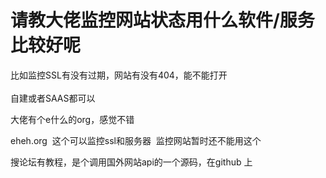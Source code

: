 # 请教大佬监控网站状态用什么软件/服务比较好呢


比如监控SSL有没有过期，网站有没有404，能不能打开<br />
<br />
自建或者SAAS都可以

大佬有个e什么的org，感觉不错

eheh.org&nbsp;&nbsp;这个可以监控ssl和服务器&nbsp;&nbsp;监控网站暂时还不能用这个

搜论坛有教程，是个调用国外网站api的一个源码，在github 上

